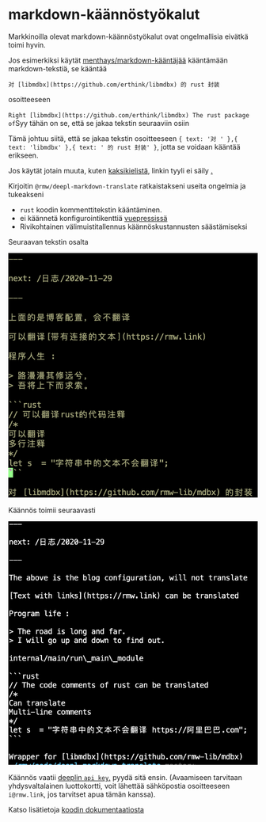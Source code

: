 # markdown-käännöstyökalut

Markkinoilla olevat markdown-käännöstyökalut ovat ongelmallisia eivätkä toimi hyvin.

Jos esimerkiksi käytät [menthays/markdown-kääntäjää](https://github.com/menthays/markdown-translator) kääntämään markdown-tekstiä, se kääntää

`对 [libmdbx](https://github.com/erthink/libmdbx) 的 rust 封装`

osoitteeseen

`Right [libmdbx](https://github.com/erthink/libmdbx) The rust package of`Syy tähän on se, että se jakaa tekstin seuraaviin osiin

Tämä johtuu siitä, että se jakaa tekstin osoitteeseen `{ text: '对 ' },{ text: 'libmdbx' },{ text: ' 的 rust 封装' }`, jotta se voidaan kääntää erikseen.

Jos käytät jotain muuta, kuten [kaksikielistä](https://github.com/zjp-CN/bilingual/issues/22), linkin tyyli ei säily [.](https://github.com/zjp-CN/bilingual/issues/22)

Kirjoitin `@rmw/deepl-markdown-translate` ratkaistakseni useita ongelmia ja tukeakseni

* `rust` koodin kommenttitekstin kääntäminen.
* ei käännetä konfigurointikenttiä [vuepressissä](https://v2.vuepress.vuejs.org/zh/reference/default-theme/frontmatter.html#prev)
* Rivikohtainen välimuistitallennus käännöskustannusten säästämiseksi

Seuraavan tekstin osalta

![](https://raw.githubusercontent.com/gcxfd/img/gh-pages/nc10t5.png)

Käännös toimii seuraavasti

![](https://raw.githubusercontent.com/gcxfd/img/gh-pages/CytFEw.png)

Käännös vaatii [deeplin `api key`,](https://www.deepl.com/pro-api) pyydä sitä ensin. (Avaamiseen tarvitaan yhdysvaltalainen luottokortti, voit lähettää sähköpostia osoitteeseen `i@rmw.link`, jos tarvitset apua tämän kanssa).

Katso lisätietoja [koodin dokumentaatiosta](https://www.npmjs.com/package/@rmw/deepl-markdown-translate)